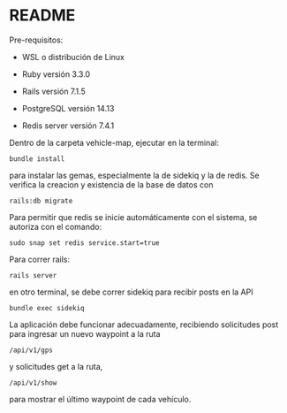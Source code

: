 # README

Pre-requisitos:


* WSL o distribución de Linux

* Ruby versión 3.3.0

* Rails versión 7.1.5

* PostgreSQL versión 14.13

* Redis server versión 7.4.1

Dentro de la carpeta vehicle-map, ejecutar en la terminal:

```
bundle install
```
para instalar las gemas, especialmente la de sidekiq y la de redis.
Se verifica la creacion y existencia de la base de datos con

```
rails:db migrate
```
Para permitir que redis se inicie automáticamente con el sistema, se autoriza con el comando: 
```
sudo snap set redis service.start=true
```
Para correr rails:
```
rails server
```
en otro terminal, se debe correr sidekiq para recibir posts en la API
```
bundle exec sidekiq
```
La aplicación debe funcionar adecuadamente, recibiendo solicitudes post para ingresar un nuevo waypoint a la ruta
```
/api/v1/gps
```
y solicitudes get a la ruta, 
```
/api/v1/show
```
para mostrar el último waypoint de cada vehículo.
